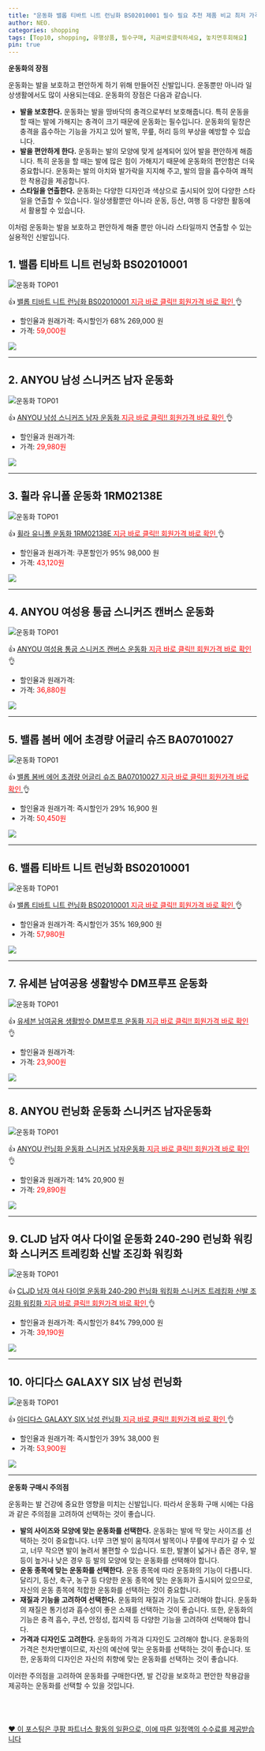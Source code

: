 ```yaml
---
title: "운동화 밸롭 티바트 니트 런닝화 BS02010001 필수 필요 추천 제품 비교 최저 가격 비교 장점 구매 후기 구매평"
author: NEO.
categories: shopping
tags: [Top10, shopping, 유행상품, 필수구매, 지금바로클릭하세요, 놓치면후회해요]
pin: true
---
```

**운동화의 장점**

운동화는 발을 보호하고 편안하게 하기 위해 만들어진 신발입니다. 운동뿐만 아니라 일상생활에서도 많이 사용되는데요. 운동화의 장점은 다음과 같습니다.

* **발을 보호한다.** 운동화는 발을 땅바닥의 충격으로부터 보호해줍니다. 특히 운동을 할 때는 발에 가해지는 충격이 크기 때문에 운동화는 필수입니다. 운동화의 밑창은 충격을 흡수하는 기능을 가지고 있어 발목, 무릎, 허리 등의 부상을 예방할 수 있습니다.
* **발을 편안하게 한다.** 운동화는 발의 모양에 맞게 설계되어 있어 발을 편안하게 해줍니다. 특히 운동을 할 때는 발에 많은 힘이 가해지기 때문에 운동화의 편안함은 더욱 중요합니다. 운동화는 발의 아치와 발가락을 지지해 주고, 발의 땀을 흡수하여 쾌적한 착용감을 제공합니다.
* **스타일을 연출한다.** 운동화는 다양한 디자인과 색상으로 출시되어 있어 다양한 스타일을 연출할 수 있습니다. 일상생활뿐만 아니라 운동, 등산, 여행 등 다양한 활동에서 활용할 수 있습니다.

이처럼 운동화는 발을 보호하고 편안하게 해줄 뿐만 아니라 스타일까지 연출할 수 있는 실용적인 신발입니다.

   

## 1. 밸롭 티바트 니트 런닝화 BS02010001

![운동화 TOP01](https://thumbnail8.coupangcdn.com/thumbnails/remote/490x490ex/image/retail/images/8332067606012946-5e6e786f-ede5-4d92-bbec-d222759f0b3d.jpg)


👍 [밸롭 티바트 니트 런닝화 BS02010001 <font color=red> 지금 바로 클릭!! 회원가격 바로 확인 </font> ](https://link.coupang.com/re/AFFSDP?lptag=AF3617701&subid=GithubCoopas&pageKey=1987199303&traceid=V0-153&itemId=3381211083&vendorItemId=71367870452) 👌 


- 할인율과 원래가격: 즉시할인가 68%  269,000   원
- 가격: <span style='color:red'>59,000원</span>

[![](/discount_price.png)](https://link.coupang.com/re/AFFSDP?lptag=AF3617701&subid=GithubCoopas&pageKey=1987199303&traceid=V0-153&itemId=3381211083&vendorItemId=71367870452)

---


   

## 2. ANYOU 남성 스니커즈 남자 운동화

![운동화 TOP01](https://thumbnail8.coupangcdn.com/thumbnails/remote/490x490ex/image/vendor_inventory/723d/1223041f0dffcf993fc80d347217a5e706119d03b49ae989a5e10ace966a.jpg)


👍 [ANYOU 남성 스니커즈 남자 운동화 <font color=red> 지금 바로 클릭!! 회원가격 바로 확인 </font> ](https://link.coupang.com/re/AFFSDP?lptag=AF3617701&subid=GithubCoopas&pageKey=7539293967&traceid=V0-153&itemId=19814898958&vendorItemId=87247175654) 👌 


- 할인율과 원래가격: 
- 가격: <span style='color:red'>29,980원</span>

[![](/discount_price.png)](https://link.coupang.com/re/AFFSDP?lptag=AF3617701&subid=GithubCoopas&pageKey=7539293967&traceid=V0-153&itemId=19814898958&vendorItemId=87247175654)

---


   

## 3. 휠라 유니폴 운동화 1RM02138E

![운동화 TOP01](https://thumbnail6.coupangcdn.com/thumbnails/remote/490x490ex/image/retail/images/2806700652026518-859820aa-0ebe-40cd-bfc8-487c225148d5.jpg)


👍 [휠라 유니폴 운동화 1RM02138E <font color=red> 지금 바로 클릭!! 회원가격 바로 확인 </font> ](https://link.coupang.com/re/AFFSDP?lptag=AF3617701&subid=GithubCoopas&pageKey=6427582603&traceid=V0-153&itemId=13856597727&vendorItemId=81106594954) 👌 


- 할인율과 원래가격: 쿠폰할인가 95%  98,000   원
- 가격: <span style='color:red'>43,120원</span>

[![](/discount_price.png)](https://link.coupang.com/re/AFFSDP?lptag=AF3617701&subid=GithubCoopas&pageKey=6427582603&traceid=V0-153&itemId=13856597727&vendorItemId=81106594954)

---


   

## 4. ANYOU 여성용 통굽 스니커즈 캔버스 운동화

![운동화 TOP01](https://thumbnail10.coupangcdn.com/thumbnails/remote/490x490ex/image/vendor_inventory/388f/541ec65672f8a1488e54868647e1bf08a5c3900211cba3032a1df6e646cb.jpg)


👍 [ANYOU 여성용 통굽 스니커즈 캔버스 운동화 <font color=red> 지금 바로 클릭!! 회원가격 바로 확인 </font> ](https://link.coupang.com/re/AFFSDP?lptag=AF3617701&subid=GithubCoopas&pageKey=7503888354&traceid=V0-153&itemId=19647641751&vendorItemId=87185036177) 👌 


- 할인율과 원래가격: 
- 가격: <span style='color:red'>36,880원</span>

[![](/discount_price.png)](https://link.coupang.com/re/AFFSDP?lptag=AF3617701&subid=GithubCoopas&pageKey=7503888354&traceid=V0-153&itemId=19647641751&vendorItemId=87185036177)

---


   

## 5. 밸롭 봄버 에어 초경량 어글리 슈즈 BA07010027

![운동화 TOP01](https://thumbnail8.coupangcdn.com/thumbnails/remote/490x490ex/image/retail/images/1740803211770172-171bd7e1-105c-4011-ae9a-19fc5e88be68.jpg)


👍 [밸롭 봄버 에어 초경량 어글리 슈즈 BA07010027 <font color=red> 지금 바로 클릭!! 회원가격 바로 확인 </font> ](https://link.coupang.com/re/AFFSDP?lptag=AF3617701&subid=GithubCoopas&pageKey=1987806335&traceid=V0-153&itemId=3382110567&vendorItemId=71368762823) 👌 


- 할인율과 원래가격: 즉시할인가 29%  16,900   원
- 가격: <span style='color:red'>50,450원</span>

[![](/discount_price.png)](https://link.coupang.com/re/AFFSDP?lptag=AF3617701&subid=GithubCoopas&pageKey=1987806335&traceid=V0-153&itemId=3382110567&vendorItemId=71368762823)

---


   

## 6. 밸롭 티바트 니트 런닝화 BS02010001

![운동화 TOP01](https://thumbnail6.coupangcdn.com/thumbnails/remote/490x490ex/image/retail/images/855346510832797-250a929a-c997-4dab-859c-ea7a43a860bb.jpg)


👍 [밸롭 티바트 니트 런닝화 BS02010001 <font color=red> 지금 바로 클릭!! 회원가격 바로 확인 </font> ](https://link.coupang.com/re/AFFSDP?lptag=AF3617701&subid=GithubCoopas&pageKey=1987199303&traceid=V0-153&itemId=3381211104&vendorItemId=71367870834) 👌 


- 할인율과 원래가격: 즉시할인가 35%  169,900   원
- 가격: <span style='color:red'>57,980원</span>

[![](/discount_price.png)](https://link.coupang.com/re/AFFSDP?lptag=AF3617701&subid=GithubCoopas&pageKey=1987199303&traceid=V0-153&itemId=3381211104&vendorItemId=71367870834)

---


   

## 7. 유세븐 남여공용 생활방수 DM프루프 운동화

![운동화 TOP01](https://thumbnail10.coupangcdn.com/thumbnails/remote/490x490ex/image/retail/images/8325905943400802-83c6e1ed-05dc-4391-8c47-1d6fe662dbb1.jpg)


👍 [유세븐 남여공용 생활방수 DM프루프 운동화 <font color=red> 지금 바로 클릭!! 회원가격 바로 확인 </font> ](https://link.coupang.com/re/AFFSDP?lptag=AF3617701&subid=GithubCoopas&pageKey=189188149&traceid=V0-153&itemId=540171047&vendorItemId=4412849201) 👌 


- 할인율과 원래가격: 
- 가격: <span style='color:red'>23,900원</span>

[![](/discount_price.png)](https://link.coupang.com/re/AFFSDP?lptag=AF3617701&subid=GithubCoopas&pageKey=189188149&traceid=V0-153&itemId=540171047&vendorItemId=4412849201)

---


   

## 8. ANYOU 런닝화 운동화 스니커즈 남자운동화

![운동화 TOP01](https://thumbnail8.coupangcdn.com/thumbnails/remote/490x490ex/image/vendor_inventory/60d8/8e58f40d6106a0c0a8e5330efbd8a8ccbceca58a9d494aef92b4915e8c45.jpeg)


👍 [ANYOU 런닝화 운동화 스니커즈 남자운동화 <font color=red> 지금 바로 클릭!! 회원가격 바로 확인 </font> ](https://link.coupang.com/re/AFFSDP?lptag=AF3617701&subid=GithubCoopas&pageKey=7329750906&traceid=V0-153&itemId=18815572809&vendorItemId=86263016445) 👌 


- 할인율과 원래가격: 14%  20,900   원
- 가격: <span style='color:red'>29,890원</span>

[![](/discount_price.png)](https://link.coupang.com/re/AFFSDP?lptag=AF3617701&subid=GithubCoopas&pageKey=7329750906&traceid=V0-153&itemId=18815572809&vendorItemId=86263016445)

---


   

## 9. CLJD 남자 여사 다이얼 운동화 240-290 런닝화 워킹화 스니커즈 트레킹화 신발 조깅화 워킹화

![운동화 TOP01](https://thumbnail6.coupangcdn.com/thumbnails/remote/490x490ex/image/vendor_inventory/0eb4/1dabacd6ba341e7d2a089084623679c1722c844772b3e4b9258337184d35.jpg)


👍 [CLJD 남자 여사 다이얼 운동화 240-290 런닝화 워킹화 스니커즈 트레킹화 신발 조깅화 워킹화 <font color=red> 지금 바로 클릭!! 회원가격 바로 확인 </font> ](https://link.coupang.com/re/AFFSDP?lptag=AF3617701&subid=GithubCoopas&pageKey=7225917432&traceid=V0-153&itemId=19517149411&vendorItemId=87298226830) 👌 


- 할인율과 원래가격: 즉시할인가 84%  799,000   원
- 가격: <span style='color:red'>39,190원</span>

[![](/discount_price.png)](https://link.coupang.com/re/AFFSDP?lptag=AF3617701&subid=GithubCoopas&pageKey=7225917432&traceid=V0-153&itemId=19517149411&vendorItemId=87298226830)

---


   

## 10. 아디다스 GALAXY SIX 남성 런닝화

![운동화 TOP01](https://thumbnail7.coupangcdn.com/thumbnails/remote/490x490ex/image/vendor_inventory/d13a/aea721fd0eba434b78f93b4617e1d21a27a20b5209554c4dc6c81b487fcd.jpg)


👍 [아디다스 GALAXY SIX 남성 런닝화 <font color=red> 지금 바로 클릭!! 회원가격 바로 확인 </font> ](https://link.coupang.com/re/AFFSDP?lptag=AF3617701&subid=GithubCoopas&pageKey=7017603737&traceid=V0-153&itemId=17269199548&vendorItemId=84440373703) 👌 


- 할인율과 원래가격: 즉시할인가 39%  38,000   원
- 가격: <span style='color:red'>53,900원</span>

[![](/discount_price.png)](https://link.coupang.com/re/AFFSDP?lptag=AF3617701&subid=GithubCoopas&pageKey=7017603737&traceid=V0-153&itemId=17269199548&vendorItemId=84440373703)

---
**운동화 구매시 주의점**

운동화는 발 건강에 중요한 영향을 미치는 신발입니다. 따라서 운동화 구매 시에는 다음과 같은 주의점을 고려하여 선택하는 것이 좋습니다.

* **발의 사이즈와 모양에 맞는 운동화를 선택한다.** 운동화는 발에 딱 맞는 사이즈를 선택하는 것이 중요합니다. 너무 크면 발이 움직여서 발목이나 무릎에 무리가 갈 수 있고, 너무 작으면 발이 눌려서 불편할 수 있습니다. 또한, 발볼이 넓거나 좁은 경우, 발등이 높거나 낮은 경우 등 발의 모양에 맞는 운동화를 선택해야 합니다.
* **운동 종목에 맞는 운동화를 선택한다.** 운동 종목에 따라 운동화의 기능이 다릅니다. 달리기, 등산, 축구, 농구 등 다양한 운동 종목에 맞는 운동화가 출시되어 있으므로, 자신의 운동 종목에 적합한 운동화를 선택하는 것이 중요합니다.
* **재질과 기능을 고려하여 선택한다.** 운동화의 재질과 기능도 고려해야 합니다. 운동화의 재질은 통기성과 흡수성이 좋은 소재를 선택하는 것이 좋습니다. 또한, 운동화의 기능은 충격 흡수, 쿠션, 안정성, 접지력 등 다양한 기능을 고려하여 선택해야 합니다.
* **가격과 디자인도 고려한다.** 운동화의 가격과 디자인도 고려해야 합니다. 운동화의 가격은 천차만별이므로, 자신의 예산에 맞는 운동화를 선택하는 것이 좋습니다. 또한, 운동화의 디자인은 자신의 취향에 맞는 운동화를 선택하는 것이 좋습니다.

이러한 주의점을 고려하여 운동화를 구매한다면, 발 건강을 보호하고 편안한 착용감을 제공하는 운동화를 선택할 수 있을 것입니다.<br><br><br><br><br> [ ❤  이 포스팅은 쿠팡 파트너스 활동의 일환으로, 이에 따른 일정액의 수수료를 제공받습니다](https://link.coupang.com/a/bcEFyh)